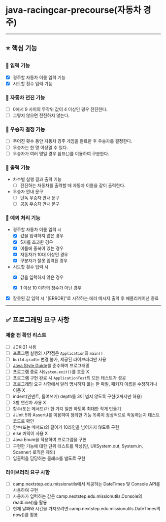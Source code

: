 # java-racingcar-precourse(자동차 경주)

***

## ⭐️ 핵심 기능

### 📌 입력 기능

- [x] 경주할 자동차 이름 입력 기능
- [x] 시도할 횟수 입력 기능

### 📌 자동차 전진 기능

- [ ] 0에서 9 사이의 무작위 값이 4 이상인 경우 전진한다.
- [ ] 그렇지 않으면 전진하지 않는다.

### 📌 우승자 결정 기능

- [ ] 주어진 횟수 동안 자동차 경주 게임을 완료한 후 우승자를 결정한다.
- [ ] 우승자는 한 명 이상일 수 있다.
- [ ] 우승자가 여러 명일 경우 쉼표(,)를 이용하여 구분한다.

### 📌 출력 기능

- 차수별 실행 결과 출력 기능
    - [ ] 전진하는 자동차를 출력할 때 자동차 이름을 같이 출력한다.
- 우승자 안내 문구
    - [ ] 단독 우승자 안내 문구
    - [ ] 공동 우승자 안내 문구

### 📌 예외 처리 기능

- 경주할 자동차 이름 입력 시
    - [x] 값을 입력하지 않은 경우
    - [x] 5자를 초과한 경우
    - [x] 이름에 중복이 있는 경우
    - [x] 자동차가 10대 이상인 경우
    - [x] 구분자가 잘못 입력된 경우

- 시도할 횟수 입력 시
    - [x] 값을 입력하지 않은 경우
    - [x] 1 이상 10 이하의 정수가 아닌 경우


- [x] 잘못된 값 입력 시 "[ERROR]"로 시작하는 에러 메시지 출력 후 애플리케이션 종료

***

## ✅ 프로그래밍 요구 사항

### 제출 전 확인 리스트

- [ ] JDK-21 사용
- [ ] 프로그램 실행의 시작점은 `Application`의 `main()`
- [ ] `build.gradle` 변경 불가, 제공된 라이브러리만 사용
- [ ] [Java Style Guide](https://github.com/woowacourse/woowacourse-docs/tree/main/styleguide/java)를 준수하며 프로그래밍
- [ ] 프로그램 종료 시`System.exit()`를 호출 X
- [ ] 프로그램 구현 완료 시 `ApplicationTest`의 모든 테스트가 성공
- [ ] 프로그래밍 요구 사항에서 달리 명시하지 않는 한 파일, 패키지 이름을 수정하거나 이동 X
- [ ] indent(인덴트, 들여쓰기) depth를 3이 넘지 않도록 구현(2까지만 허용)
- [ ] 3항 연산자 사용 X
- [ ] 함수(또는 메서드)가 한 가지 일만 하도록 최대한 작게 만들기
- [ ] JUnit 5와 AssertJ를 이용하여 정리한 기능 목록이 정상적으로 작동하는지 테스트 코드로 확인
- [ ] 함수(또는 메서드)의 길이가 10라인을 넘어가지 않도록 구현
- [ ] else 예약어 사용 X
- [ ] Java Enum을 적용하여 프로그램을 구현
- [ ] 구현한 기능에 대한 단위 테스트를 작성(단, UI(System.out, System.in, Scanner) 로직은 제외)
- [ ] 입출력을 담당하는 클래스를 별도로 구현

### 라이브러리 요구 사항

- [ ] camp.nextstep.edu.missionutils에서 제공하는 DateTimes 및 Console API를 사용하여 구현
- [ ] 사용자가 입력하는 값은 camp.nextstep.edu.missionutils.Console의 readLine()을 활용
- [ ] 현재 날짜와 시간을 가져오려면 camp.nextstep.edu.missionutils.DateTimes의 now()를 활용